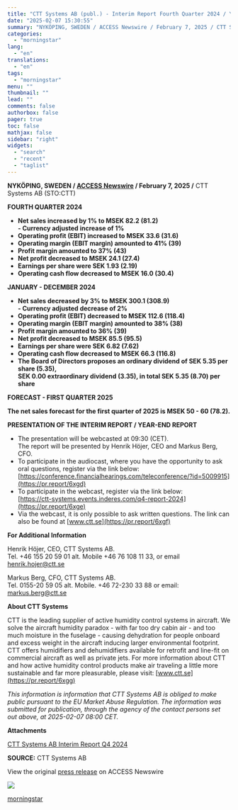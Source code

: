 ```yaml
---
title: "CTT Systems AB (publ.) - Interim Report Fourth Quarter 2024 / Year-End Report 2024"
date: "2025-02-07 15:30:55"
summary: "NYKÖPING, SWEDEN / ACCESS Newswire / February 7, 2025 / CTT Systems AB (STO:CTT)FOURTH QUARTER 2024Net sales increased by 1% to MSEK 82.2 (81.2)- Currency adjusted increase of 1%Operating profit (EBIT) increased to MSEK 33.6 (31.6)Operating margin (EBIT margin) amounted to 41% (39)Profit margin amounted to 37% (43)Net profit decreased..."
categories:
  - "morningstar"
lang:
  - "en"
translations:
  - "en"
tags:
  - "morningstar"
menu: ""
thumbnail: ""
lead: ""
comments: false
authorbox: false
pager: true
toc: false
mathjax: false
sidebar: "right"
widgets:
  - "search"
  - "recent"
  - "taglist"
---
```


**NYKÖPING, SWEDEN / [ACCESS Newswire](https://www.accessnewswire.com/) / February 7, 2025 /** CTT Systems AB (STO:CTT)

**FOURTH QUARTER 2024**

* **Net sales increased by 1% to MSEK 82.2 (81.2)**  
  **- Currency adjusted increase of 1%**
* **Operating profit (EBIT) increased to MSEK 33.6 (31.6)**
* **Operating margin (EBIT margin) amounted to 41% (39)**
* **Profit margin amounted to 37% (43)**
* **Net profit decreased to MSEK 24.1 (27.4)**
* **Earnings per share were SEK 1.93 (2.19)**
* **Operating cash flow decreased to MSEK 16.0 (30.4)**

**JANUARY - DECEMBER 2024**

* **Net sales decreased by 3% to MSEK 300.1 (308.9)**  
  **- Currency adjusted decrease of 2%**
* **Operating profit (EBIT) decreased to MSEK 112.6 (118.4)**
* **Operating margin (EBIT margin) amounted to 38% (38)**
* **Profit margin amounted to 36% (39)**
* **Net profit decreased to MSEK 85.5 (95.5)**
* **Earnings per share were SEK 6.82 (7.62)**
* **Operating cash flow decreased to MSEK 66.3 (116.8)**
* **The Board of Directors proposes an ordinary dividend of SEK 5.35 per share (5.35),**   
  **SEK 0.00 extraordinary dividend (3.35), in total SEK 5.35 (8.70) per share**

**FORECAST - FIRST QUARTER 2025**

**The net sales forecast for the first quarter of 2025 is MSEK 50 - 60 (78.2).**

**PRESENTATION OF THE INTERIM REPORT / YEAR-END REPORT**

* The presentation will be webcasted at 09:30 (CET).  
  The report will be presented by Henrik Höjer, CEO and Markus Berg, CFO.
* To participate in the audiocast, where you have the opportunity to ask oral questions, register via the link below:  
  [https://conference.financialhearings.com/teleconference/?id=5009915](https://pr.report/6xgd)
* To participate in the webcast, register via the link below:  
  [https://ctt-systems.events.inderes.com/q4-report-2024](https://pr.report/6xge)
* Via the webcast, it is only possible to ask written questions. The link can also be found at [www.ctt.se](https://pr.report/6xgf)

**For Additional Information**

Henrik Höjer, CEO, CTT Systems AB.  
Tel. +46 155 20 59 01 alt. Mobile +46 76 108 11 33, or email [henrik.hojer@ctt.se](mailto:henrik.hojer@ctt.se)  
  
Markus Berg, CFO, CTT Systems AB.  
Tel. 0155-20 59 05 alt. Mobile. +46 72-230 33 88 or email: [markus.berg@ctt.se](mailto:markus.berg@ctt.se)

**About CTT Systems**

CTT is the leading supplier of active humidity control systems in aircraft. We solve the aircraft humidity paradox - with far too dry cabin air - and too much moisture in the fuselage - causing dehydration for people onboard and excess weight in the aircraft inducing larger environmental footprint. CTT offers humidifiers and dehumidifiers available for retrofit and line-fit on commercial aircraft as well as private jets. For more information about CTT and how active humidity control products make air traveling a little more sustainable and far more pleasurable, please visit: [www.ctt.se](https://pr.report/6xgg)

*This information is information that CTT Systems AB is obliged to make public pursuant to the EU Market Abuse Regulation. The information was submitted for publication, through the agency of the contact persons set out above, at 2025-02-07 08:00 CET.*

**Attachments**

[CTT Systems AB Interim Report Q4 2024](https://pr.report/6xgh)

**SOURCE:** CTT Systems AB

  
  
View the original [press release](https://www.accessnewswire.com/newsroom/en/industrial-and-manufacturing/ctt-systems-ab-publ--interim-report-fourth-quarter-2024-year-end-report-981295) on ACCESS Newswire  
  

 ![](https://app.accessnewswire.com/img.ashx?id=981295)

[morningstar](https://www.morningstar.com/news/accesswire/981295msn/ctt-systems-ab-publ-interim-report-fourth-quarter-2024-year-end-report-2024)
